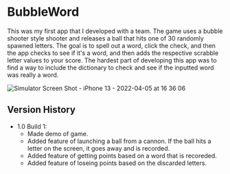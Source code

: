 # BubbleWord
This was my first app that I developed with a team. The game uses a bubble shooter style shooter and releases a ball that hits one of 30 randomly spawned letters. The goal is to spell out a word, click the check, and then the app checks to see if it's a word, and then adds the respective scrabble letter values to your score. The hardest part of developing this app was to find a way to include the dictionary to check and see if the inputted word was really a word.

![Simulator Screen Shot - iPhone 13 - 2022-04-05 at 16 36 06](https://user-images.githubusercontent.com/72754329/162781085-71980dbb-074a-4678-9861-85b362c53ced.png)


## Version History
- 1.0 Build 1: 
  - Made demo of game.
  - Added feature of launching a ball from a cannon. If the ball hits a letter on the screen, it goes away and is recorded.
  - Added feature of getting points based on a word that is recoreded.
  - Added feature of loseing points based on the discarded letters.
